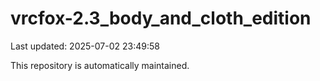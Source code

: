 # vrcfox-2.3_body_and_cloth_edition

Last updated: 2025-07-02 23:49:58

This repository is automatically maintained.
